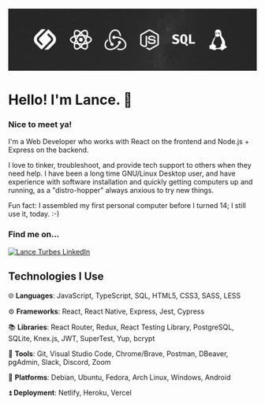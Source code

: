 ![profile-banner](./lance-profile-banner.png)

# Hello! I'm Lance. 👋

### Nice to meet ya! 

I'm a Web Developer who works with React on the frontend and Node.js + Express on the backend.

I love to tinker, troubleshoot, and provide tech support to others when they need help. I have been a long time GNU/Linux Desktop user, and have experience with software installation and quickly getting computers up and running, as a "distro-hopper" always anxious to try new things.

Fun fact: I assembled my first personal computer before I turned 14; I still use it, today. :-)

### Find me on...

[![Lance Turbes LinkedIn](https://img.shields.io/badge/Lance_Turbes-0A66C2?style=for-the-badge&logo=LinkedIn)](https://www.linkedin.com/in/lanceturbes/)

## Technologies I Use

🌐 **Languages**: JavaScript, TypeScript, SQL, HTML5, CSS3, SASS, LESS

⚙️ **Frameworks**: React, React Native, Express, Jest, Cypress

📚 **Libraries**: React Router, Redux, React Testing Library, PostgreSQL, SQLite, Knex.js, JWT, SuperTest, Yup, bcrypt

🧰 **Tools**: Git, Visual Studio Code, Chrome/Brave, Postman, DBeaver, pgAdmin, Slack, Discord, Zoom

📀 **Platforms**: Debian, Ubuntu, Fedora, Arch Linux, Windows, Android

⏫ **Deployment**: Netlify, Heroku, Vercel
